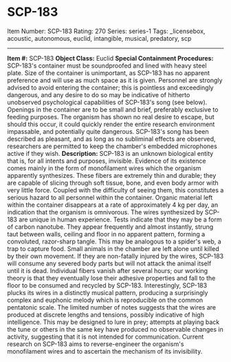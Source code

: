 # SCP-183
Item Number: SCP-183
Rating: 270
Series: series-1
Tags: _licensebox, acoustic, autonomous, euclid, intangible, musical, predatory, scp

---

**Item #:** SCP-183
**Object Class:** Euclid
**Special Containment Procedures:** SCP-183's container must be soundproofed and lined with heavy steel plate. Size of the container is unimportant, as SCP-183 has no apparent preference and will use as much space as it is given. Personnel are strongly advised to avoid entering the container; this is pointless and exceedingly dangerous, and any desire to do so may be indicative of hitherto unobserved psychological capabilities of SCP-183's song (see below). Openings in the container are to be small and brief, preferably exclusive to feeding purposes.
The organism has shown no real desire to escape, but should this occur, it could quickly render the entire research environment impassable, and potentially quite dangerous. SCP-183's song has been described as pleasant, and as long as no subliminal effects are observed, researchers are permitted to keep the chamber's embedded microphones active if they wish.
**Description:** SCP-183 is an unknown biological entity that is, for all intents and purposes, invisible. Evidence of its existence comes mainly in the form of monofilament wires which the organism apparently synthesizes. These fibers are extremely thin and durable; they are capable of slicing through soft tissue, bone, and even body armor with very little force. Coupled with the difficulty of seeing them, this constitutes a serious hazard to all personnel within the container. Organic material left within the container disappears at a rate of approximately 4 kg per day, an indication that the organism is omnivorous.
The wires synthesized by SCP-183 are unique in human experience. Tests indicate that they may be a form of carbon nanotube. They appear frequently and almost instantly, strung taut between walls, ceiling and floor in no apparent pattern, forming a convoluted, razor-sharp tangle. This may be analogous to a spider's web, a trap to capture food. Small animals in the chamber are left alone until killed by their own movement. If they are non-fatally injured by the wires, SCP-183 will consume any severed body parts but will not attack the animal itself until it is dead. Individual fibers vanish after several hours; our working theory is that they eventually lose their adhesive properties and fall to the floor to be consumed and recycled by SCP-183.
Interestingly, SCP-183 plucks its wires in a distinctly musical pattern, producing a surprisingly complex and euphonic melody which is reproducible on the common pentatonic scale. The limited number of notes suggests that the wires are produced at discrete lengths and tensions, possibly indicative of high intelligence. This may be designed to lure in prey; attempts at playing back the tune or others in the same key have produced no observable changes in activity, suggesting that it is not intended for communication.
Current research on SCP-183 aims to reverse-engineer the organism's monofilament wires and to ascertain the mechanism of its invisibility.